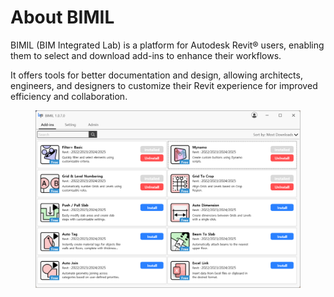 # About BIMIL

BIMIL (BIM Integrated Lab) is a platform for Autodesk Revit® users, enabling them to select and download add-ins to enhance their workflows.

It offers tools for better documentation and design, allowing architects, engineers, and designers to customize their Revit experience for improved efficiency and collaboration.

<figure><img src=".gitbook/assets/image (1) (1).png" alt=""><figcaption></figcaption></figure>
